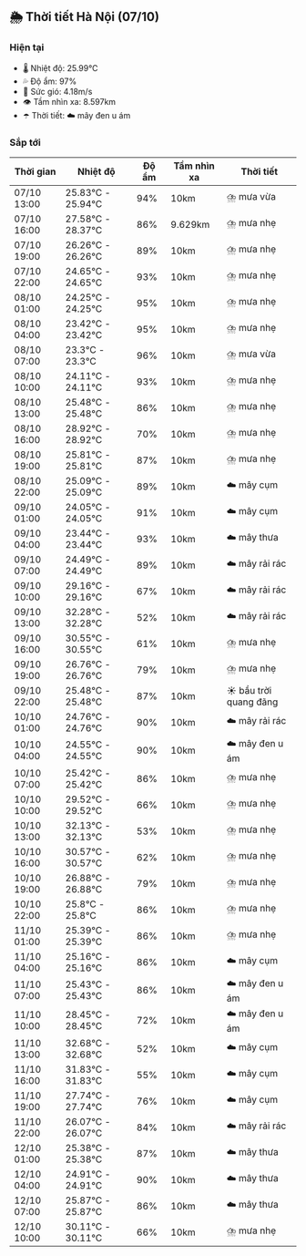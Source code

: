 ## 🌦️ Thời tiết Hà Nội (07/10)

### Hiện tại

- 🌡️ Nhiệt độ: 25.99℃
- 💦 Độ ẩm: 97%
- 💨 Sức gió: 4.18m/s
- 👁️ Tầm nhìn xa: 8.597km
- ☂️ Thời tiết: ☁️ mây đen u ám

### Sắp tới

| Thời gian | Nhiệt độ | Độ ẩm | Tầm nhìn xa | Thời tiết |
| --- | --- | --- | --- | --- |
| 07/10 13:00 | 25.83℃ - 25.94℃ | 94% | 10km | ⛈️ mưa vừa |
| 07/10 16:00 | 27.58℃ - 28.37℃ | 86% | 9.629km | ⛈️ mưa nhẹ |
| 07/10 19:00 | 26.26℃ - 26.26℃ | 89% | 10km | ⛈️ mưa nhẹ |
| 07/10 22:00 | 24.65℃ - 24.65℃ | 93% | 10km | ⛈️ mưa nhẹ |
| 08/10 01:00 | 24.25℃ - 24.25℃ | 95% | 10km | ⛈️ mưa nhẹ |
| 08/10 04:00 | 23.42℃ - 23.42℃ | 95% | 10km | ⛈️ mưa nhẹ |
| 08/10 07:00 | 23.3℃ - 23.3℃ | 96% | 10km | ⛈️ mưa vừa |
| 08/10 10:00 | 24.11℃ - 24.11℃ | 93% | 10km | ⛈️ mưa nhẹ |
| 08/10 13:00 | 25.48℃ - 25.48℃ | 86% | 10km | ⛈️ mưa nhẹ |
| 08/10 16:00 | 28.92℃ - 28.92℃ | 70% | 10km | ⛈️ mưa nhẹ |
| 08/10 19:00 | 25.81℃ - 25.81℃ | 87% | 10km | ⛈️ mưa nhẹ |
| 08/10 22:00 | 25.09℃ - 25.09℃ | 89% | 10km | ☁️ mây cụm |
| 09/10 01:00 | 24.05℃ - 24.05℃ | 91% | 10km | ☁️ mây cụm |
| 09/10 04:00 | 23.44℃ - 23.44℃ | 93% | 10km | ☁️ mây thưa |
| 09/10 07:00 | 24.49℃ - 24.49℃ | 89% | 10km | ☁️ mây rải rác |
| 09/10 10:00 | 29.16℃ - 29.16℃ | 67% | 10km | ☁️ mây rải rác |
| 09/10 13:00 | 32.28℃ - 32.28℃ | 52% | 10km | ☁️ mây rải rác |
| 09/10 16:00 | 30.55℃ - 30.55℃ | 61% | 10km | ⛈️ mưa nhẹ |
| 09/10 19:00 | 26.76℃ - 26.76℃ | 79% | 10km | ⛈️ mưa nhẹ |
| 09/10 22:00 | 25.48℃ - 25.48℃ | 87% | 10km | ☀️ bầu trời quang đãng |
| 10/10 01:00 | 24.76℃ - 24.76℃ | 90% | 10km | ☁️ mây rải rác |
| 10/10 04:00 | 24.55℃ - 24.55℃ | 90% | 10km | ☁️ mây đen u ám |
| 10/10 07:00 | 25.42℃ - 25.42℃ | 86% | 10km | ⛈️ mưa nhẹ |
| 10/10 10:00 | 29.52℃ - 29.52℃ | 66% | 10km | ⛈️ mưa nhẹ |
| 10/10 13:00 | 32.13℃ - 32.13℃ | 53% | 10km | ⛈️ mưa nhẹ |
| 10/10 16:00 | 30.57℃ - 30.57℃ | 62% | 10km | ⛈️ mưa nhẹ |
| 10/10 19:00 | 26.88℃ - 26.88℃ | 79% | 10km | ⛈️ mưa nhẹ |
| 10/10 22:00 | 25.8℃ - 25.8℃ | 86% | 10km | ⛈️ mưa nhẹ |
| 11/10 01:00 | 25.39℃ - 25.39℃ | 86% | 10km | ⛈️ mưa nhẹ |
| 11/10 04:00 | 25.16℃ - 25.16℃ | 86% | 10km | ☁️ mây cụm |
| 11/10 07:00 | 25.43℃ - 25.43℃ | 86% | 10km | ☁️ mây đen u ám |
| 11/10 10:00 | 28.45℃ - 28.45℃ | 72% | 10km | ☁️ mây đen u ám |
| 11/10 13:00 | 32.68℃ - 32.68℃ | 52% | 10km | ☁️ mây cụm |
| 11/10 16:00 | 31.83℃ - 31.83℃ | 55% | 10km | ☁️ mây cụm |
| 11/10 19:00 | 27.74℃ - 27.74℃ | 76% | 10km | ☁️ mây cụm |
| 11/10 22:00 | 26.07℃ - 26.07℃ | 84% | 10km | ☁️ mây rải rác |
| 12/10 01:00 | 25.38℃ - 25.38℃ | 87% | 10km | ☁️ mây thưa |
| 12/10 04:00 | 24.91℃ - 24.91℃ | 90% | 10km | ☁️ mây thưa |
| 12/10 07:00 | 25.87℃ - 25.87℃ | 86% | 10km | ☁️ mây thưa |
| 12/10 10:00 | 30.11℃ - 30.11℃ | 66% | 10km | ⛈️ mưa nhẹ |
